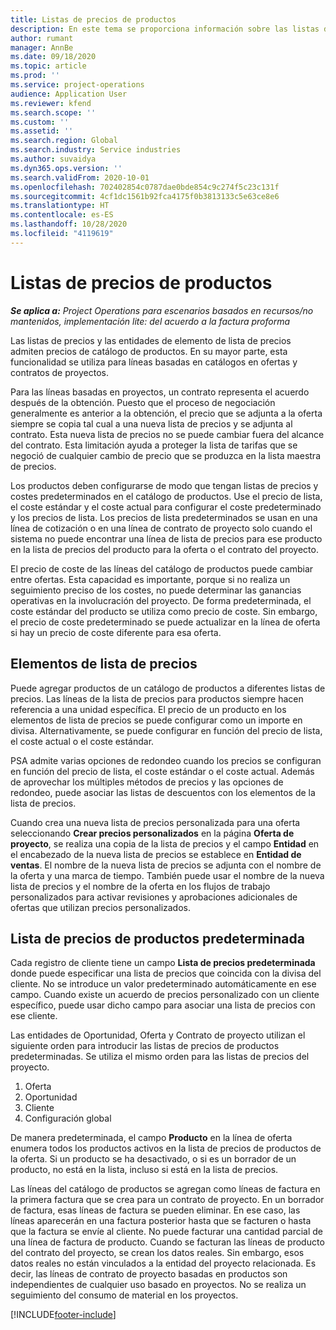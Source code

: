 ```yaml
---
title: Listas de precios de productos
description: En este tema se proporciona información sobre las listas de precios en los precios del catálogo que se utilizan para ofertas y contratos de proyectos.
author: rumant
manager: AnnBe
ms.date: 09/18/2020
ms.topic: article
ms.prod: ''
ms.service: project-operations
audience: Application User
ms.reviewer: kfend
ms.search.scope: ''
ms.custom: ''
ms.assetid: ''
ms.search.region: Global
ms.search.industry: Service industries
ms.author: suvaidya
ms.dyn365.ops.version: ''
ms.search.validFrom: 2020-10-01
ms.openlocfilehash: 702402854c0787dae0bde854c9c274f5c23c131f
ms.sourcegitcommit: 4cf1dc1561b92fca4175f0b3813133c5e63ce8e6
ms.translationtype: HT
ms.contentlocale: es-ES
ms.lasthandoff: 10/28/2020
ms.locfileid: "4119619"
---
```

# <a name="product-price-lists"></a>Listas de precios de productos

_**Se aplica a:** Project Operations para escenarios basados en recursos/no mantenidos, implementación lite: del acuerdo a la factura proforma_

Las listas de precios y las entidades de elemento de lista de precios admiten precios de catálogo de productos. En su mayor parte, esta funcionalidad se utiliza para líneas basadas en catálogos en ofertas y contratos de proyectos.

Para las líneas basadas en proyectos, un contrato representa el acuerdo después de la obtención. Puesto que el proceso de negociación generalmente es anterior a la obtención, el precio que se adjunta a la oferta siempre se copia tal cual a una nueva lista de precios y se adjunta al contrato. Esta nueva lista de precios no se puede cambiar fuera del alcance del contrato. Esta limitación ayuda a proteger la lista de tarifas que se negoció de cualquier cambio de precio que se produzca en la lista maestra de precios.

Los productos deben configurarse de modo que tengan listas de precios y costes predeterminados en el catálogo de productos. Use el precio de lista, el coste estándar y el coste actual para configurar el coste predeterminado y los precios de lista. Los precios de lista predeterminados se usan en una línea de cotización o en una línea de contrato de proyecto solo cuando el sistema no puede encontrar una línea de lista de precios para ese producto en la lista de precios del producto para la oferta o el contrato del proyecto.

El precio de coste de las líneas del catálogo de productos puede cambiar entre ofertas. Esta capacidad es importante, porque si no realiza un seguimiento preciso de los costes, no puede determinar las ganancias operativas en la involucración del proyecto. De forma predeterminada, el coste estándar del producto se utiliza como precio de coste. Sin embargo, el precio de coste predeterminado se puede actualizar en la línea de oferta si hay un precio de coste diferente para esa oferta.

## <a name="price-list-items"></a>Elementos de lista de precios

Puede agregar productos de un catálogo de productos a diferentes listas de precios. Las líneas de la lista de precios para productos siempre hacen referencia a una unidad específica. El precio de un producto en los elementos de lista de precios se puede configurar como un importe en divisa. Alternativamente, se puede configurar en función del precio de lista, el coste actual o el coste estándar.

PSA admite varias opciones de redondeo cuando los precios se configuran en función del precio de lista, el coste estándar o el coste actual. Además de aprovechar los múltiples métodos de precios y las opciones de redondeo, puede asociar las listas de descuentos con los elementos de la lista de precios. 

Cuando crea una nueva lista de precios personalizada para una oferta seleccionando **Crear precios personalizados** en la página **Oferta de proyecto**, se realiza una copia de la lista de precios y el campo **Entidad** en el encabezado de la nueva lista de precios se establece en **Entidad de ventas**. El nombre de la nueva lista de precios se adjunta con el nombre de la oferta y una marca de tiempo. También puede usar el nombre de la nueva lista de precios y el nombre de la oferta en los flujos de trabajo personalizados para activar revisiones y aprobaciones adicionales de ofertas que utilizan precios personalizados.

 
## <a name="default-product-price-list"></a>Lista de precios de productos predeterminada
Cada registro de cliente tiene un campo **Lista de precios predeterminada** donde puede especificar una lista de precios que coincida con la divisa del cliente. No se introduce un valor predeterminado automáticamente en ese campo. Cuando existe un acuerdo de precios personalizado con un cliente específico, puede usar dicho campo para asociar una lista de precios con ese cliente.

Las entidades de Oportunidad, Oferta y Contrato de proyecto utilizan el siguiente orden para introducir las listas de precios de productos predeterminadas. Se utiliza el mismo orden para las listas de precios del proyecto.

1.  Oferta
2.  Oportunidad
3.  Cliente
4.  Configuración global 

De manera predeterminada, el campo **Producto** en la línea de oferta enumera todos los productos activos en la lista de precios de productos de la oferta. Si un producto se ha desactivado, o si es un borrador de un producto, no está en la lista, incluso si está en la lista de precios. 

Las líneas del catálogo de productos se agregan como líneas de factura en la primera factura que se crea para un contrato de proyecto. En un borrador de factura, esas líneas de factura se pueden eliminar. En ese caso, las líneas aparecerán en una factura posterior hasta que se facturen o hasta que la factura se envíe al cliente. No puede facturar una cantidad parcial de una línea de factura de producto. Cuando se facturan las líneas de producto del contrato del proyecto, se crean los datos reales. Sin embargo, esos datos reales no están vinculados a la entidad del proyecto relacionada. Es decir, las líneas de contrato de proyecto basadas en productos son independientes de cualquier uso basado en proyectos. No se realiza un seguimiento del consumo de material en los proyectos.


[!INCLUDE[footer-include](../includes/footer-banner.md)]